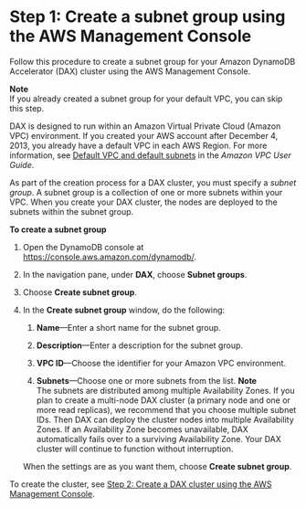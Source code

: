 # Step 1: Create a subnet group using the AWS Management Console<a name="DAX.create-cluster.console.create-subnet-group"></a>

Follow this procedure to create a subnet group for your Amazon DynamoDB Accelerator \(DAX\) cluster using the AWS Management Console\.

**Note**  
If you already created a subnet group for your default VPC, you can skip this step\.

DAX is designed to run within an Amazon Virtual Private Cloud \(Amazon VPC\) environment\. If you created your AWS account after December 4, 2013, you already have a default VPC in each AWS Region\. For more information, see [Default VPC and default subnets](https://docs.aws.amazon.com/vpc/latest/userguide/default-vpc.html) in the *Amazon VPC User Guide*\.

As part of the creation process for a DAX cluster, you must specify a *subnet group*\. A subnet group is a collection of one or more subnets within your VPC\. When you create your DAX cluster, the nodes are deployed to the subnets within the subnet group\.

**To create a subnet group**

1. Open the DynamoDB console at [https://console\.aws\.amazon\.com/dynamodb/](https://console.aws.amazon.com/dynamodb/)\.

1. In the navigation pane, under **DAX**, choose **Subnet groups**\.

1. Choose **Create subnet group**\.

1. In the **Create subnet group** window, do the following:

   1. **Name**—Enter a short name for the subnet group\.

   1. **Description**—Enter a description for the subnet group\.

   1. **VPC ID**—Choose the identifier for your Amazon VPC environment\.

   1. **Subnets**—Choose one or more subnets from the list\.
**Note**  
The subnets are distributed among multiple Availability Zones\. If you plan to create a multi\-node DAX cluster \(a primary node and one or more read replicas\), we recommend that you choose multiple subnet IDs\. Then DAX can deploy the cluster nodes into multiple Availability Zones\. If an Availability Zone becomes unavailable, DAX automatically fails over to a surviving Availability Zone\. Your DAX cluster will continue to function without interruption\.

   When the settings are as you want them, choose **Create subnet group**\.

To create the cluster, see [Step 2: Create a DAX cluster using the AWS Management Console](DAX.create-cluster.console.create-cluster.md)\.